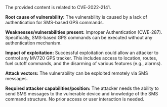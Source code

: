The provided content is related to CVE-2022-2141.

**Root cause of vulnerability:**
The vulnerability is caused by a lack of authentication for SMS-based GPS commands.

**Weaknesses/vulnerabilities present:**
Improper Authentication (CWE-287). Specifically, SMS-based GPS commands can be executed without any authentication mechanism.

**Impact of exploitation:**
Successful exploitation could allow an attacker to control any MV720 GPS tracker. This includes access to location, routes, fuel cutoff commands, and the disarming of various features (e.g., alarms).

**Attack vectors:**
The vulnerability can be exploited remotely via SMS messages.

**Required attacker capabilities/position:**
The attacker needs the ability to send SMS messages to the vulnerable device and knowledge of the SMS command structure. No prior access or user interaction is needed.